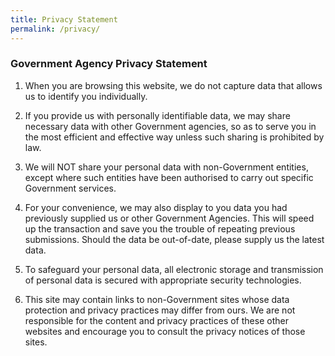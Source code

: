 ```yaml
---
title: Privacy Statement
permalink: /privacy/
---
```

### **Government Agency Privacy Statement**

1.  When you are browsing this website, we do not capture data that allows us to identify you individually.  
      
    
2.  If you provide us with personally identifiable data, we may share necessary data with other Government agencies, so as to serve you in the most efficient and effective way unless such sharing is prohibited by law.  
      
    
3.  We will NOT share your personal data with non-Government entities, except where such entities have been authorised to carry out specific Government services.  
      
    
4.  For your convenience, we may also display to you data you had previously supplied us or other Government Agencies. This will speed up the transaction and save you the trouble of repeating previous submissions. Should the data be out-of-date, please supply us the latest data.  
      
    
5.  To safeguard your personal data, all electronic storage and transmission of personal data is secured with appropriate security technologies.  
      
    
6.  This site may contain links to non-Government sites whose data protection and privacy practices may differ from ours. We are not responsible for the content and privacy practices of these other websites and encourage you to consult the privacy notices of those sites.